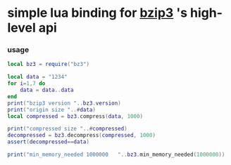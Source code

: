 # simple lua binding for [bzip3](https://github.com/kspalaiologos/bzip3) 's high-level api

### usage

```lua
local bz3 = require("bz3")

local data = "1234"
for i=1,7 do
    data = data..data
end
print("bzip3 version "..bz3.version)
print("origin size "..#data)
local compressed = bz3.compress(data, 1000)

print("compressed size "..#compressed)
decompressed = bz3.decompress(compressed, 1000)
assert(decompressed==data)

print("min_memory_needed 1000000   "..bz3.min_memory_needed(1000000))
```